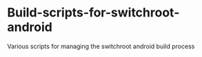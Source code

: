 # Build-scripts-for-switchroot-android
Various scripts for managing the switchroot android build process
